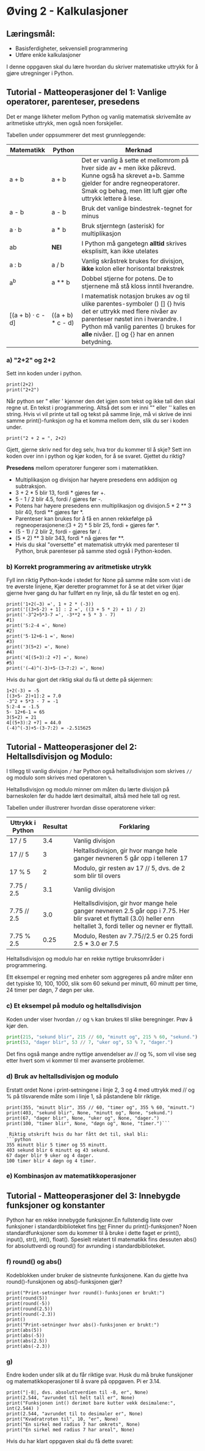 # Øving 2 - Kalkulasjoner
## Læringsmål:
- Basisferdigheter, sekvensiell programmering
- Utføre enkle kalkulasjoner

I denne oppgaven skal du lære hvordan du skriver matematiske uttrykk for å gjøre utregninger i Python.


## Tutorial - Matteoperasjoner del 1: Vanlige operatorer, parenteser, presedens

Det er mange likheter mellom Python og vanlig matematisk skrivemåte av aritmetiske uttrykk, men også noen forskjeller.

Tabellen under oppsummerer det mest grunnleggende:

| Matematikk        | Python           | Merknad                                                                                                                                                  |
|-------------------|------------------|----------------------------------------------------------------------------------------------------------------------------------------------------------|
| a + b             | a + b            | Det er vanlig å sette et mellomrom på hver side av + men ikke påkrevd. Kunne også ha skrevet a+b. Samme gjelder for andre regneoperatorer. Smak og behag, men litt luft gjør ofte uttrykk lettere å lese. |
| a - b             | a - b            | Bruk det vanlige bindestrek-tegnet for minus                                                                                                              |
| a · b             | a * b            | Bruk stjerntegn (asterisk) for multiplikasjon                                                                                                             |
| ab                | **NEI**          | I Python må gangetegn **alltid** skrives eksplisitt, kan ikke utelates                                                                                    |
| a : b             | a / b            | Vanlig skråstrek brukes for divisjon, **ikke** kolon eller horisontal brøkstrek                                                                           |
| a<sup>b</sup>     | a ** b           | Dobbel stjerne for potens. De to stjernene må stå kloss inntil hverandre.                                                                                 |
| [(a + b) ·  c - d] | ((a + b) * c - d)| I matematisk notasjon brukes av og til ulike parentes-symboler () [] {} hvis det er uttrykk med flere nivåer av parenteser nøstet inn i hverandre. I Python må vanlig parentes () brukes for **alle** nivåer. [] og {} har en annen betydning. |

### a) "2+2" og 2+2

Sett inn koden under i python.
```{python}
print(2+2)
print("2+2")
```

Når python ser " eller ' kjenner den det igjen som tekst og ikke tall den skal regne ut. En tekst i programmering. Altså det som er inni "" eller '' kalles en string.
Hvis vi vil printe ut tall og tekst på samme linje, må vi skrive de inni samme print()-funksjon *og* ha et komma mellom dem, slik du ser i koden under. 

```{python}
print("2 + 2 = ", 2+2)
```
Gjett, gjerne skriv ned for deg selv, hva tror du kommer til å skje?
Sett inn koden over inn i python og kjør koden, for å se svaret. Gjettet du riktig?



**Presedens** mellom operatorer fungerer som i matematikken.
- Multiplikasjon og divisjon har høyere presedens enn addisjon og subtraksjon.
- 3 + 2 * 5 blir 13, fordi * gjøres før +.
- 5 - 1 / 2 blir 4.5, fordi / gjøres før -.
- Potens har høyere presedens enn multiplikasjon og divisjon.5 * 2 ** 3 blir 40, fordi ** gjøres før *.
- Parenteser kan brukes for å få en annen rekkefølge på regneoperasjonene:(3 + 2) * 5 blir 25, fordi + gjøres før *.
- (5 - 1) / 2 blir 2, fordi - gjøres før /.
- (5 * 2) ** 3 blir 343, fordi * nå gjøres før **.
- Hvis du skal "oversette" et matematisk uttrykk med parenteser til Python, bruk parenteser på samme sted også i Python-koden.

### b) Korrekt programmering av aritmetiske utrykk
 Fyll inn riktig Python-kode i stedet for None på samme måte som vist i de tre øverste linjene,
 Kjør deretter programmet for å se at det virker (kjør gjerne hver gang du har fullført en ny linje, så du får testet en og en).
 
```{python}
print('1+2(−3) =', 1 + 2 * (-3))
print('[(3+5·2) + 1] : 2 =', ((3 + 5 * 2) + 1) / 2)
print('-3^2+5*3-7 =', -3**2 + 5 * 3 - 7)
#1)
print('5:2-4 =', None)
#2)
print('5·12+6-1 =', None)
#3)
print('3(5+2) =', None)
#4)
print('4[(5+3):2 +7] =', None)
#5)
print('(−4)^(-3)+5·(3−7:2) =', None)
```
Hvis du har gjort det riktig skal du få ut dette på skjermen: 
```{python}
1+2(-3) = -5
[(3+5· 2)+1]:2 = 7.0
-3^2 + 5*3 - 7 = -1
5:2-4 = -1.5
5· 12+6-1 = 65
3(5+2) = 21
4[(5+3):2 +7] = 44.0
(-4)^(-3)+5·(3-7:2) = -2.515625
```


## Tutorial - Matteoperasjoner del 2: Heltallsdivisjon og Modulo:

I tillegg til vanlig divisjon `/` har Python også heltallsdivisjon som skrives `//` og modulo som skrives med operatoren `%`.

Heltallsdivisjon og modulo minner om måten du lærte divisjon på barneskolen før du hadde lært desimaltall, altså med hele tall og rest.

Tabellen under illustrerer hvordan disse operatorene virker:

| Uttrykk i Python | Resultat | Forklaring |
|------------------|----------|------------|
| 17 / 5           | 3.4      | Vanlig divisjon |
| 17 // 5          | 3        | Heltallsdivisjon, gir hvor mange hele ganger nevneren 5 går opp i telleren 17 |
| 17 % 5           | 2        | Modulo, gir resten av 17 // 5, dvs. de 2 som blir til overs |
| 7.75 / 2.5       | 3.1      | Vanlig divisjon |
| 7.75 // 2.5      | 3.0      | Heltallsdivisjon, gir hvor mange hele ganger nevneren 2.5 går opp i 7.75. Her blir svaret et flyttall (3.0) heller enn heltallet 3, fordi teller og nevner er flyttall. |
| 7.75 % 2.5       | 0.25     | Modulo, Resten av 7.75//2.5 er 0.25 fordi 2.5 * 3.0 er 7.5 |

Heltallsdivisjon og modulo har en rekke nyttige bruksområder i programmering.

Ett eksempel er regning med enheter som aggregeres på andre måter enn det typiske 10, 100, 1000, slik som 60 sekund per minutt, 60 minutt per time, 24 timer per døgn, 7 døgn per uke.

### c) Et eksempel på modulo og heltallsdivisjon
Koden under viser hvordan `//` og `%` kan brukes til slike beregninger. Prøv å kjør den.

```python
print(215, "sekund blir", 215 // 60, "minutt og", 215 % 60, "sekund.")
print(53, "dager blir", 53 // 7, "uker og", 53 % 7, "dager.")
```

Det fins også mange andre nyttige anvendelser av // og %, som vil vise seg etter hvert som vi kommer til mer avanserte problemer.

### d) Bruk av heltallsdivisjon og modulo
Erstatt ordet None i print-setningene i linje 2, 3 og 4 med uttrykk med // og % på tilsvarende måte  som i linje 1, så påstandene blir riktige.

```{python}
print(355, "minutt blir", 355 // 60, "timer og", 355 % 60, "minutt.")
print(403, "sekund blir", None, "minutt og", None, "sekund.")
print(67, "dager blir", None, "uker og", None, "dager.")
print(100, "timer blir", None, "døgn og", None, "timer.")```

 Riktig utskrift hvis du har fått det til, skal bli:
```python
355 minutt blir 5 timer og 55 minutt.  
403 sekund blir 6 minutt og 43 sekund.  
67 dager blir 9 uker og 4 dager.  
100 timer blir 4 døgn og 4 timer.
```

### e) Kombinasjon av matematikkoperasjoner



## Tutorial - Matteoperasjoner del 3: Innebygde funksjoner og konstanter 
Python har en rekke innebygde funksjoner.En fullstendig liste over funksjoner i standardbiblioteket fins [her](https://docs.python.org/3/library/functions.html)
Finner du print()-funksjonen?
Noen standardfunksjoner som du kommer til å bruke i dette faget er print(), input(), str(), int(), float(). Spesielt relatert til matematikk fins dessuten abs() for absoluttverdi og round() for avrunding i standardbiblioteket.


### f) round() og abs()
Kodeblokken under bruker de sistnevnte funksjonene. Kan du gjette hva round()-funskjonen og abs()-funksjonen gjør?

```{python}
print("Print-setninger hvor round()-funksjonen er brukt:")
print(round(5))
print(round(-5))
print(round(2.5))
print(round(-2.3))
print()
print("Print-setninger hvor abs()-funksjonen er brukt:")
print(abs(5))
print(abs(-5))
print(abs(2.5))
print(abs(-2.3))
```

### g)
Endre koden under slik at du får riktige svar. Husk du må bruke funskjoner og matematikkoperasjoner til å svare på oppgaven. Pi er 3.14.

```{python}
print("|-8|, dvs. absoluttverdien til -8, er", None)
print(2.544, "avrundet til helt tall er", None)
print("Funksjonen int() derimot bare kutter vekk desimalene:", int(2.544) )
print(2.544, "avrundet til to desimaler er", None)
print("Kvadratroten til", 10, "er", None)
print("En sirkel med radius 7 har omkrets", None)
print("En sirkel med radius 7 har areal", None)
```

Hvis du har klart oppgaven skal du få dette svaret: 
```{python}




